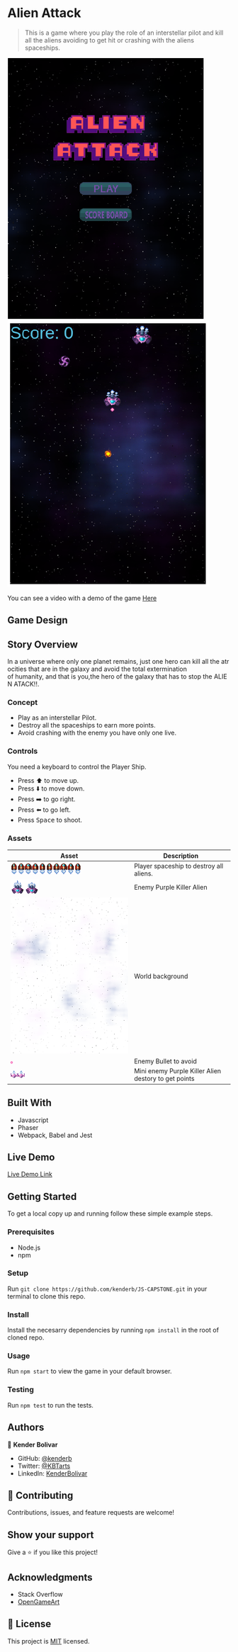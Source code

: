 # Alien Attack

> This is a game where you play the role of an interstellar pilot and kill all the aliens avoiding to get hit or crashing with the aliens spaceships.

![screenshot](./Screenshot_1.png)
![screenshot](./Screenshot_3.png)

You can see a video with a demo of the game [Here](https://www.loom.com/share/c3a7d27273db48938ea4d5192e4efabd) 
## Game Design
## Story Overview
In a universe where only one planet remains, just one hero can kill all the atrocities that are in the galaxy and avoid the total extermination of humanity, and that is you,the hero of the galaxy that has to stop the ALIEN ATACK!!.
### Concept

- Play as an interstellar Pilot.
- Destroy all the spaceships to earn more points.
- Avoid crashing with the enemy you have only one live.

### Controls

You need a keyboard to control the Player Ship.

- Press ⬆️ to move up.
- Press :arrow_down: to move down.
- Press ➡️ to go right.
- Press ⬅️ to go left.
- Press <kbd>Space</kbd> to shoot.


### Assets

|Asset                                      |Description                            |
|-------------------------------------------|---------------------------------------|
|![Player Space ship](./src/assets/sprPlayer.png)  | Player spaceship to destroy all aliens.|
|![Alien space ship](./src/assets/sprEnemy0.png)   |Enemy Purple Killer Alien              |
|![background](./src/assets/sprBg0.png)|World background                       |
|![Alien Bullet](./src/assets/sprLaserEnemy0.png) |Enemy Bullet to avoid |
|![mini alien space ship](./src/assets/sprEnemy2.png)  |Mini enemy Purple Killer Alien destory to get points  |

## Built With

- Javascript
- Phaser
- Webpack, Babel and Jest

## Live Demo

[Live Demo Link](https://rawcdn.githack.com/kenderb/JS-CAPSTONE/7059cccb1f0496604c53cf174f030729c178dd72/dist/index.html)

## Getting Started

To get a local copy up and running follow these simple example steps.

### Prerequisites

- Node.js
- npm

### Setup

Run `git clone https://github.com/kenderb/JS-CAPSTONE.git` in your terminal to clone this repo.

### Install

Install the necesarry dependencies by running `npm install` in the root of cloned repo.

### Usage

Run `npm start` to view the game in your default browser.

### Testing

Run `npm test` to run the tests.

## Authors

👤 **Kender Bolivar**

- GitHub: [@kenderb](https://github.com/ken)
- Twitter: [@KBTarts](https://twitter.com/KBTarts )
- LinkedIn: [KenderBolivar](https://www.linkedin.com/in/kender-bolivar-1736086b/ )

## 🤝 Contributing

Contributions, issues, and feature requests are welcome!

## Show your support

Give a ⭐️ if you like this project!

## Acknowledgments
- Stack Overflow
- [OpenGameArt](https://opengameart.org/)

## 📝 License

This project is [MIT](./LICENSE) licensed.
